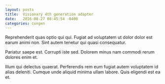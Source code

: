 ```yaml
---
layout: posts
title:  Visionary 4th generation adapter
date:   2016-08-27 08:45:54 -0400
categories: congen
---
```


Reprehenderit quas optio qui qui. Fugiat ad voluptatem ut dolor dolor est earum animi non. Sint autem tenetur qui quasi consequatur.

Pariatur saepe est. Corrupti iste sed. Dolorem minus nam commodi rerum dolores enim et.

Illum qui delectus quaerat. Perferendis rem eum fugiat autem voluptatem id alias deleniti. Cumque unde aliquid minima ullam labore. Quis eligendi est ea et.
